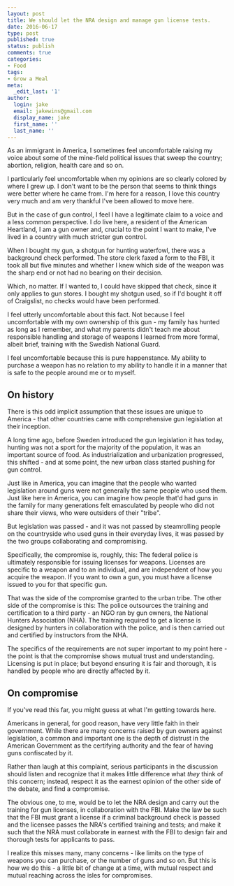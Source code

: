 ```yaml
---
layout: post
title: We should let the NRA design and manage gun license tests.
date: 2016-06-17
type: post
published: true
status: publish
comments: true
categories:
- Food
tags:
- Grow a Meal
meta:
  _edit_last: '1'
author:
  login: jake
  email: jakewins@gmail.com
  display_name: jake
  first_name: ''
  last_name: ''
---
```


As an immigrant in America, I sometimes feel uncomfortable raising my voice about some of the mine-field political issues that sweep the country; abortion, religion, health care and so on.

I particularly feel uncomfortable when my opinions are so clearly colored by where I grew up. I don't want to be the person that seems to think things were better where he came from. I'm here for a reason, I love this country very much and am very thankful I've been allowed to move here.

But in the case of gun control, I feel I have a legitimate claim to a voice and a less common perspective. I *do* live here, a resident of the American Heartland, I am a gun owner and, crucial to the point I want to make, I've lived in a country with much stricter gun control.

<!--more-->

When I bought my gun, a shotgun for hunting waterfowl, there was a background check performed. The store clerk faxed a form to the FBI, it took all but five minutes and whether I knew which side of the weapon was the sharp end or not had no bearing on their decision.

Which, no matter. If I wanted to, I could have skipped that check, since it only applies to gun stores. I bought my shotgun used, so if I'd bought it off of Craigslist, no checks would have been performed.

I feel utterly uncomfortable about this fact. Not because I feel uncomfortable with my own ownership of this gun - my family has hunted as long as I remember, and what my parents didn't teach me about responsible handling and storage of weapons I learned from more formal, albeit brief, training with the Swedish National Guard.

I feel uncomfortable because this is pure happenstance. My ability to purchase a weapon has no relation to my ability to handle it in a manner that is safe to the people around me or to myself.

## On history

There is this odd implicit assumption that these issues are unique to America - that other countries came with comprehensive gun legislation at their inception.

A long time ago, before Sweden introduced the gun legislation it has today, hunting was not a sport for the majority of the population, it was an important source of food. As industrialization and urbanization progressed, this shifted - and at some point, the new urban class started pushing for gun control.

Just like in America, you can imagine that the people who wanted legislation around guns were not generally the same people who used them. Just like here in America, you can imagine how people that'd had guns in the family for many generations felt emasculated by people who did not share their views, who were outsiders of their "tribe".

But legislation was passed - and it was not passed by steamrolling people on the countryside who used guns in their everyday lives, it was passed by the two groups collaborating and compromising.

Specifically, the compromise is, roughly, this: The federal police is ultimately responsible for issuing licenses for weapons. Licenses are specific to a weapon and to an individual, and are independent of how you acquire the weapon. If you want to own a gun, you must have a license issued to you for that specific gun.

That was the side of the compromise granted to the urban tribe. The other side of the compromise is this: The police outsources the training and certification to a third party - an NGO ran by gun owners, the National Hunters Association (NHA). The training required to get a license is designed by hunters in collaboration with the police, and is then carried out and certified by instructors from the NHA.

The specifics of the requirements are not super important to my point here - the point is that the compromise shows mutual trust and understanding. Licensing is put in place; but beyond ensuring it is fair and thorough, it is handled by people who are directly affected by it.

## On compromise

If you've read this far, you might guess at what I'm getting towards here.

Americans in general, for good reason, have very little faith in their government. While there are many concerns raised by gun owners against legislation, a common and important one is the depth of distrust in the American Government as the certifying authority and the fear of having guns confiscated by it.

Rather than laugh at this complaint, serious participants in the discussion should listen and recognize that it makes little difference what *they* think of this concern; instead, respect it as the earnest opinion of the other side of the debate, and find a compromise.

The obvious one, to me, would be to let the NRA design and carry out the training for gun licenses, in collaboration with the FBI. Make the law be such that the FBI must grant a license if a criminal background check is passed and the licensee passes the NRA's certified training and tests; and make it such that the NRA must collaborate in earnest with the FBI to design fair and thorough tests for applicants to pass.

I realize this misses many, many concerns - like limits on the type of weapons you can purchase, or the number of guns and so on. But this is how we do this - a little bit of change at a time, with mutual respect and mutual reaching across the isles for compromises.

